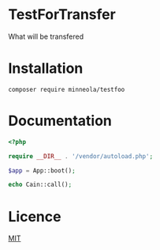 # TestForTransfer
What will be transfered

# Installation
```
composer require minneola/testfoo
```

# Documentation
```php
<?php

require __DIR__ . '/vendor/autoload.php';

$app = App::boot();

echo Cain::call();


```


# Licence
[MIT](LICENCE)
